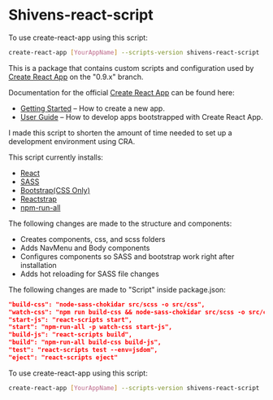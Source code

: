 # Shivens-react-script
To use create-react-app using this script:
```bash
create-react-app [YourAppName] --scripts-version shivens-react-script
```
This is a package that contains custom scripts and configuration used by [Create React App](https://github.com/facebookincubator/create-react-app) on the "0.9.x" branch.<br>

Documentation for the official [Create React App](https://github.com/facebookincubator/create-react-app) can be found here:

* [Getting Started](https://github.com/facebookincubator/create-react-app/blob/master/README.md#getting-started) – How to create a new app.
* [User Guide](https://github.com/facebookincubator/create-react-app/blob/master/packages/react-scripts/template/README.md) – How to develop apps bootstrapped with Create React App.<br>

I made this script to shorten the amount of time needed to set up a development environment using CRA.

This script currently installs:

* [React](https://reactjs.org/)
* [SASS](https://sass-lang.com/)
* [Bootstrap(CSS Only)](https://getbootstrap.com)
* [Reactstrap](reactstrap.github.io)
* [npm-run-all](https://github.com/mysticatea/npm-run-all)

The following changes are made to the structure and components:

* Creates components, css, and scss folders
* Adds NavMenu and Body components
* Configures components so SASS and bootstrap work right after installation
* Adds hot reloading for SASS file changes

The following changes are made to "Script" inside package.json:
```json
"build-css": "node-sass-chokidar src/scss -o src/css",
"watch-css": "npm run build-css && node-sass-chokidar src/scss -o src/css --watch --recursive",
"start-js": "react-scripts start",
"start": "npm-run-all -p watch-css start-js",
"build-js": "react-scripts build",
"build": "npm-run-all build-css build-js",
"test": "react-scripts test --env=jsdom",
"eject": "react-scripts eject"
```

To use create-react-app using this script:
```bash
create-react-app [YourAppName] --scripts-version shivens-react-script
```